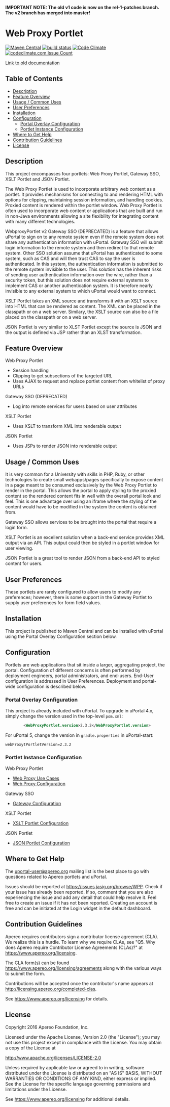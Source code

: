**IMPORTANT NOTE:  The old v1 code is now on the rel-1-patches branch.  The v2 branch has merged into master!**

# Web Proxy Portlet

[![Maven Central](https://maven-badges.herokuapp.com/maven-central/org.jasig.portlet.proxy/WebProxyPortlet/badge.svg)](https://maven-badges.herokuapp.com/maven-central/org.jasig.portlet.proxy/WebProxyPortlet)
[![build status](https://github.com/uPortal-Project/WebproxyPortlet/workflows/CI/badge.svg?branch=master)](https://github.com/uPortal-Project/WebproxyPortlet/actions)
[![Code Climate](https://codeclimate.com/github/uPortal-Project/WebproxyPortlet/badges/gpa.svg)](https://codeclimate.com/github/uPortal-Project/WebproxyPortlet)
[![codeclimate.com Issue Count](https://codeclimate.com/github/uPortal-Project/WebproxyPortlet/badges/issue_count.svg)](https://codeclimate.com/github/uPortal-Project/WebproxyPortlet)

[Link to old documentation](https://wiki.jasig.org/display/PLT/WebProxy)

## Table of Contents
  - [Description](#desc)
  - [Feature Overview](#features)
  - [Usage / Common Uses](#usage)
  - [User Preferences](#prefs)
  - [Installation](#install)
  - [Configuration](#config)
    - [Portal Overlay Configuration](#overlay)
    - [Portlet Instance Configuration](#portlet_config)
  - [Where to Get Help](#help)
  - [Contribution Guidelines](#contrib)
  - [License](#license)

## <a name="desc"></a> Description
This project encompasses four portlets: Web Proxy Portlet, Gateway SSO, XSLT Portlet and JSON Portlet.

The Web Proxy Portlet is used to incorporate arbitrary web content as a portlet. It provides mechanisms for connecting
to and rendering HTML with options for clipping, maintaining session information, and handling cookies. Proxied content
is rendered within the portlet window.  Web Proxy Portlet is often used to incorporate web content or applications that
are built and run in non-Java environments allowing a site flexibility for integrating content with many different
technologies.

WebproxyPortlet v2 Gateway SSO (DEPRECATED) is a feature that allows uPortal to sign on to any remote system even if the remote system
does not share any authentication information with uPortal.  Gateway SSO will submit login information to the remote
system and then redirect to that remote system.  Other SSO solution assume that uPortal has authenticated to some system,
such as CAS and will then trust CAS to say the user is authenticated.  In this system, the authentication information is
submitted to the remote system invisible to the user.  This solution has the inherent risks of sending user authentication
information over the wire, rather than a security token, but this solution does not require external systems to implement
CAS or another authentication system.  It is therefore nearly invisible to any external system to which uPortal would want
to connect.

XSLT Portlet takes an XML source and transforms it with an XSLT source into HTML that can be rendered as content. The XML
can be placed in the classpath or on a web server. Similary, the XSLT source can also be a file placed on the classpath
or on a web server.

JSON Portlet is very similar to XLST Portlet except the source is JSON and the output is defined via JSP rather than
an XLST transformation.

## <a name="features"></a> Feature Overview
Web Proxy Portlet
  - Session handling
  - Clipping to get subsections of the targeted URL
  - Uses AJAX to request and replace portlet content from whitelist of proxy URLs

Gateway SSO (DEPRECATED)
  - Log into remote services for users based on user attributes

XSLT Portlet
  - Uses XSLT to transform XML into renderable output

JSON Portlet
  - Uses JSPs to render JSON into renderable output

## <a name="usage"></a> Usage / Common Uses
It is very common for a University with skills in PHP, Ruby, or other technologies to create small webapps/pages
specifically to expose content in a page meant to be consumed exclusively by the Web Proxy Portlet to render in the
portal. This allows the portal to apply styling to the proxied content so the rendered content fits in well with the
overall portal look and feel. This is one advantage over using an iframe where the styling of the content would have to
be modified in the system the content is obtained from.

Gateway SSO allows services to be brought into the portal that require a login form.

XSLT Portlet is an excellent solution when a back-end service provides XML output via an API. This output could then
be styled in a portlet window for user viewing.

JSON Portlet is a great tool to render JSON from a back-end API to styled content for users.

## <a name="prefs"></a> User Preferences
These portlets are rarely configured to allow users to modify any preferences; however, there is some support in the
Gateway Portlet to supply user preferences for form field values.

## <a name="install"></a> Installation
This project is published to Maven Central and can be installed with uPortal
using the Portal Overlay Configuration section below.

## <a name="config"></a> Configuration
Portlets are web applications that sit inside a larger, aggregating project, the portal.
Configuration of different concerns is often performed by deployment engineers,
portal administrators, and end-users. End-User configuration is addressed
in User Preferences. Deployment and portal-wide configuration is described below.

### <a name="overlay"></a> Portal Overlay Configuration
This project is already included with uPortal. To upgrade in uPortal 4.x, simply change the version
used in the top-level `pom.xml`:

```xml
        <WebProxyPortlet.version>2.3.2</WebProxyPortlet.version>
```

For uPortal 5, change the version in `gradle.properties` in uPortal-start:

```properties
webProxytPortletVersion=2.3.2
```

### <a name="portlet_config"></a> Portlet Instance Configuration
Web Proxy Portlet
  - [Web Proxy Use Cases](/docs/wpp_usage.md)
  - [Web Proxy Configuration](/docs/wpp_config.md)

Gateway SSO
  - [Gateway Configuration](/docs/gateway_config.md)

XSLT Portlet
  - [XSLT Portlet Configuration](/docs/xslt_config.md)

JSON Portlet
  - [JSON Portlet Configuration](/docs/json_config.md)

## <a name="help"></a> Where to Get Help
The <uportal-user@apereo.org> mailing list is the best place to go with
questions related to Apereo portlets and uPortal.

Issues should be reported at <https://issues.jasig.org/browse/WPP>.
Check if your issue has already been reported. If so, comment that you are also
experiencing the issue and add any detail that could help resolve it. Feel free to
create an issue if it has not been reported. Creating an account is free and can be
initiated at the Login widget in the default dashboard.

## <a name="contrib"></a> Contribution Guidelines
Apereo requires contributors sign a contributor license agreement (CLA).
We realize this is a hurdle. To learn why we require CLAs, see
"Q5. Why does Apereo require Contributor License Agreements (CLAs)?"
at <https://www.apereo.org/licensing>.

The CLA form(s) can be found <https://www.apereo.org/licensing/agreements> along
with the various ways to submit the form.

Contributions will be accepted once the contributor's name appears at
<http://licensing.apereo.org/completed-clas>.

See <https://www.apereo.org/licensing> for details.

## <a name="license"></a> License

Copyright 2016 Apereo Foundation, Inc.

Licensed under the Apache License, Version 2.0 (the "License");
you may not use this project except in compliance with the License.
You may obtain a copy of the License at

<http://www.apache.org/licenses/LICENSE-2.0>

Unless required by applicable law or agreed to in writing, software
distributed under the License is distributed on an "AS IS" BASIS,
WITHOUT WARRANTIES OR CONDITIONS OF ANY KIND, either express or implied.
See the License for the specific language governing permissions and
limitations under the License.

See <https://www.apereo.org/licensing> for additional details.
